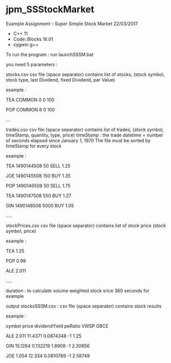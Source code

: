 # jpm_SSStockMarket
Example Assignment – Super Simple Stock Market
22/03/2017

- C++ 11
- Code::Blocks 16.01
- cygwin g++


To run the program :
run launchSSSM.bat

you need 5 parameters :

stocks.csv
csv file (space separator) contains list of stocks,
(stock symbol, stock type, last Dividend, fixed Dividend, par Value)

example :

TEA COMMON 0 0 100

POP COMMON 8 0 100

...

trades.csv
csv file (space separator) contains list of trades,
(stock symbol, timeStamp, quantity, type, price)
timeStamp : the trade datetime = number of seconds elapsed since January 1, 1970
The file must be sorted by timeStamp for every stock

example :

TEA 1490144508 50 SELL 1.25

JOE 1490145508 150 BUY 1.35

POP 1490146508 50 SELL 1.75

TEA 1490147508 550 BUY 1.27

GIN 1490148508 5000 BUY 1.05

.....

stockPrices.csv
csv file (space separator) contains list of stock price
(stock symbol, price)

example :

TEA 1.25

POP 0.99

ALE 2.011

.....

duration :
to calculate volume weighted stock srice
360 seconds for example

output stocksSSSM.csv :
csv file (space separator) contains stock results

example :

symbol price dividendYield peRatio VWSP GBCE

ALE 2.011 11.4371 0.0874348 -1 1.25

GIN 15.1264 0.132219 1.8908 -1 2.30856

JOE 1.054 12.334 0.0810769 -1 2.58749

